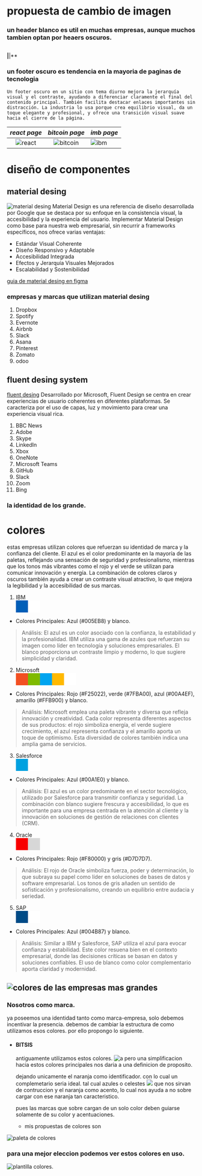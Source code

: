# propuesta  de cambio de imagen

### un header  blanco es util en muchas empresas, aunque muchos tambien optan por heaers oscuros.
```

```
**|**|**



### un footer oscuro es tendencia en la mayoria de paginas de tecnologia
```
Un footer oscuro en un sitio con tema diurno mejora la jerarquía visual y el contraste, ayudando a diferenciar claramente el final del contenido principal. También facilita destacar enlaces importantes sin distracción. La industria lo usa porque crea equilibrio visual, da un toque elegante y profesional, y ofrece una transición visual suave hacia el cierre de la página.
```
*react page*| *bitcoin page*| *imb page*
:---:|:---:|:---|
![react](react_footer.png)| ![bitcoin](footer_bitcoin.png)|![ibm](footer_ibm.png)



# diseño de componentes

## material desing
![material desing](material_desing.png)
Material Design es una referencia de diseño desarrollada por Google que se destaca por su enfoque en la consistencia visual, la accesibilidad y la experiencia del usuario. Implementar Material Design como base para nuestra web empresarial, sin recurrir a frameworks específicos, nos ofrece varias ventajas:

* Estándar Visual Coherente
* Diseño Responsivo y Adaptable
* Accesibilidad Integrada
* Efectos y Jerarquía Visuales Mejorados
* Escalabilidad y Sostenibilidad

[guia de material desing en figma](https://www.figma.com/community/file/1035203688168086460)

### empresas y marcas que utilizan material desing

1. Dropbox
1. Spotify 
1. Evernote
1. Airbnb
1. Slack 
1. Asana 
1. Pinterest
1. Zomato 
1. odoo
## fluent desing system

[fluent desing](fluent_desing.png)
 Desarrollado por Microsoft, Fluent Design se centra en crear experiencias de usuario coherentes en diferentes plataformas. Se caracteriza por el uso de capas, luz y movimiento para crear una experiencia visual rica.

1. BBC News
2. Adobe
2. Skype
2. LinkedIn
2. Xbox
2. OneNote
2. Microsoft Teams
2. GitHub
2. Slack
2. Zoom
2. Bing


### la identidad de los grande.

# colores
 estas empresas utilizan colores que refuerzan su identidad de marca y la confianza del cliente. El azul es el color predominante en la mayoría de las paletas, reflejando una sensación de seguridad y profesionalismo, mientras que los tonos más vibrantes como el rojo y el verde se utilizan para comunicar innovación y energía. La combinación de colores claros y oscuros también ayuda a crear un contraste visual atractivo, lo que mejora la legibilidad y la accesibilidad de sus marcas.

1. IBM <div style="display:flex"><div style="background-color:#005EB8; width:2rem; height:2rem;"></div><div style="background-color:#ffffff; width:2rem; height:2rem;"></div></div>

* Colores Principales: Azul (#005EB8) y blanco.
> Análisis: El azul es un color asociado con la confianza, la estabilidad y la profesionalidad. IBM utiliza una gama de azules que refuerzan su imagen como líder en tecnología y soluciones empresariales. El blanco proporciona un contraste limpio y moderno, lo que sugiere simplicidad y claridad.
2. Microsoft <div style="display:flex"><div style="background-color:#F25022; width:2rem; height:2rem;"></div><div style="background-color:#7FBA00; width:2rem; height:2rem;"></div><div style="background-color:#00A4EF; width:2rem; height:2rem;"></div><div style="background-color:#FFB900; width:2rem; height:2rem;"></div><div style="background-color:#ffffff; width:2rem; height:2rem;"></div></div>

* Colores Principales: Rojo (#F25022), verde (#7FBA00), azul (#00A4EF), amarillo (#FFB900) y blanco.
> Análisis: Microsoft emplea una paleta vibrante y diversa que refleja innovación y creatividad. Cada color representa diferentes aspectos de sus productos: el rojo simboliza energía, el verde sugiere crecimiento, el azul representa confianza y el amarillo aporta un toque de optimismo. Esta diversidad de colores también indica una amplia gama de servicios.
3. Salesforce <div style="display:flex"><div style="background-color:#00A1E0; width:2rem; height:2rem;"></div><div style="background-color:#ffffff; width:2rem; height:2rem;"></div></div>

* Colores Principales: Azul (#00A1E0) y blanco.
> Análisis: El azul es un color predominante en el sector tecnológico, utilizado por Salesforce para transmitir confianza y seguridad. La combinación con blanco sugiere frescura y accesibilidad, lo que es importante para una empresa centrada en la atención al cliente y la innovación en soluciones de gestión de relaciones con clientes (CRM).
4. Oracle <div style="display:flex"><div style="background-color:#F80000; width:2rem; height:2rem;"></div><div style="background-color:#D7D7D7; width:2rem; height:2rem;"></div></div>

* Colores Principales: Rojo (#F80000) y gris (#D7D7D7).
> Análisis: El rojo de Oracle simboliza fuerza, poder y determinación, lo que subraya su papel como líder en soluciones de bases de datos y software empresarial. Los tonos de gris añaden un sentido de sofisticación y profesionalismo, creando un equilibrio entre audacia y seriedad.
5. SAP <div style="display:flex"><div style="background-color:#004B87; width:2rem; height:2rem;"></div><div style="background-color:#ffffff; width:2rem; height:2rem;"></div></div>

* Colores Principales: Azul (#004B87) y blanco.
> Análisis: Similar a IBM y Salesforce, SAP utiliza el azul para evocar confianza y estabilidad. Este color resuena bien en el contexto empresarial, donde las decisiones críticas se basan en datos y soluciones confiables. El uso de blanco como color complementario aporta claridad y modernidad.

![colores de las empresas mas grandes](coloresEmpresa.png)
---



### Nosotros como marca.
ya poseemos una identidad tanto como marca-empresa, solo debemos incentivar la presencia. debemos de cambiar la estructura de como utilizamos esos colores. por ello propongo lo siguiente.

* #### BITSIS 
    antiguamente utilizamos estos colores.
  ![a](oldColors.png)
    pero una simplificacion hacia estos colores principales nos daria a una definicion de proposito.
  
    dejando unicamente el naranja como identificador. con lo cual un complemetario seria ideal. tal cual azules o celestes 
   ![](newColors.png)
    que nos sirvan de contruccion y el naranja como acento, lo cual nos ayuda a no sobre cargar con ese naranja tan caracteristico.

    pues las marcas que sobre cargan de un solo color deben guiarse solamente de su color y acentuaciones.


    * mis propuestas de colores son


![paleta de colores](colores.png)

### para una mejor eleccion podemos ver estos colores en uso.

![plantilla colores.](brave_screenshot_localhost%20(3).png)

